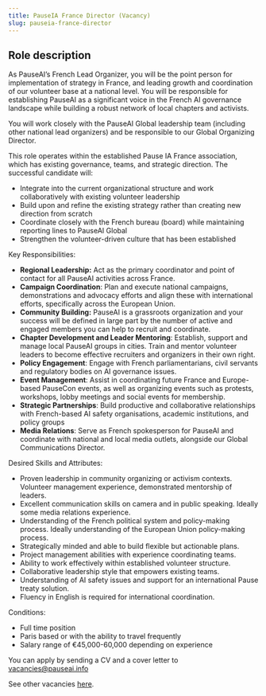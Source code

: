 ```yaml
---
title: PauseIA France Director (Vacancy)
slug: pauseia-france-director
---
```


## **Role description**

As PauseAI’s French Lead Organizer, you will be the point person for implementation of strategy in France, and leading growth and coordination of our volunteer base at a national level. You will be responsible for establishing PauseAI as a significant voice in the French AI governance landscape while building a robust network of local chapters and activists. 

You will work closely with the PauseAI Global leadership team (including other national lead organizers) and be responsible to our Global Organizing Director. 

This role operates within the established Pause IA France association, which has existing governance, teams, and strategic direction. The successful candidate will:

- Integrate into the current organizational structure and work collaboratively with existing volunteer leadership
- Build upon and refine the existing strategy rather than creating new direction from scratch
- Coordinate closely with the French bureau (board) while maintaining reporting lines to PauseAI Global
- Strengthen the volunteer-driven culture that has been established

Key Responsibilities:

- **Regional Leadership:** Act as the primary coordinator and point of contact for all PauseAI activities across France. 
- **Campaign Coordination**: Plan and execute national campaigns, demonstrations and advocacy efforts and align these with international efforts, specifically across the European Union. 
- **Community Building:** PauseAI is a grassroots organization and your success will be defined in large part by the number of active and engaged members you can help to recruit and coordinate.
- **Chapter Development and Leader Mentoring**: Establish, support and manage local PauseAI groups in cities. Train and mentor volunteer leaders to become effective recruiters and organizers in their own right. 
- **Policy Engagement**: Engage with French parliamentarians, civil servants and regulatory bodies on AI governance issues. 
- **Event Management**: Assist in coordinating future France and Europe-based PauseCon events, as well as organizing events such as protests, workshops, lobby meetings and social events for membership. 
- **Strategic Partnerships**: Build productive and collaborative relationships with French-based AI safety organisations, academic institutions, and policy groups
- **Media Relations**: Serve as French spokesperson for PauseAI and coordinate with national and local media outlets, alongside our Global Communications Director.

Desired Skills and Attributes:

- Proven leadership in community organizing or activism contexts. Volunteer management experience, demonstrated mentorship of leaders. 
- Excellent communication skills on camera and in public speaking. Ideally some media relations experience. 
- Understanding of the French political system and policy-making process. Ideally understanding of the European Union policy-making process.
- Strategically minded and able to build flexible but actionable plans. 
- Project management abilities with experience coordinating teams. 
- Ability to work effectively within established volunteer structure.
- Collaborative leadership style that empowers existing teams.
- Understanding of AI safety issues and support for an international Pause treaty solution. 
- Fluency in English is required for international coordination. 

Conditions:

- Full time position
- Paris based or with the ability to travel frequently
- Salary range of €45,000-60,000 depending on experience

You can apply by sending a CV and a cover letter to vacancies@pauseai.info

See other vacancies [here](/vacancies).
